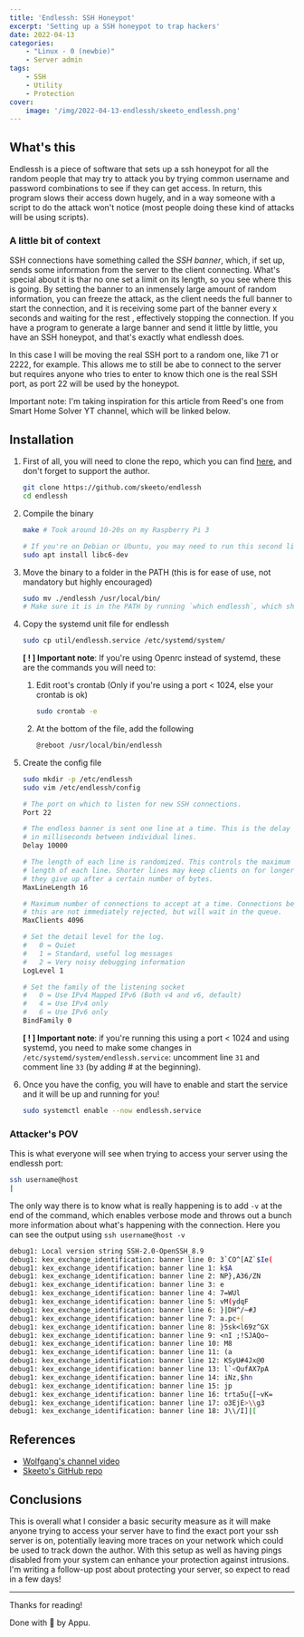 ```yaml
---
title: 'Endlessh: SSH Honeypot'
excerpt: 'Setting up a SSH honeypot to trap hackers'
date: 2022-04-13
categories:
    - "Linux - 0 (newbie)"
    - Server admin
tags:
    - SSH
    - Utility
    - Protection
cover:
    image: '/img/2022-04-13-endlessh/skeeto_endlessh.png'
---
```


## What's this

Endlessh is a piece of software that sets up a ssh honeypot for all the random people that may try to attack you by trying common username and password combinations to see if they can get access. In return, this program slows their access down hugely, and in a way someone with a script to do the attack won't notice (most people doing these kind of attacks will be using scripts).

### A little bit of context

SSH connections have something called the _SSH banner_, which, if set up, sends some information from the server to the client connecting. What's special about it is thar no one set a limit on its length, so you see where this is going.
By setting the banner to an inmensely large amount of random information, you can freeze the attack, as the client needs the full banner to start the connection, and it is receiving some part of the banner every x seconds and waiting for the rest
, effectively stopping the connection.
If you have a program to generate a large banner and send it little by little, you have an SSH honeypot, and that's exactly what endlessh does.

In this case I will be moving the real SSH port to a random one, like 71 or 2222, for example. This allows me to still be abe to connect to the server but requires anyone who tries to enter to know thich one is the real SSH port, as port 22 will
be used by the honeypot.

Important note: I'm taking inspiration for this article from Reed's one from Smart Home Solver YT channel, which will be linked below.

## Installation

1. First of all, you will need to clone the repo, which you can find [here](https://github.com/skeeto/endlessh), and don't forget to support the author.

   ```bash
   git clone https://github.com/skeeto/endlessh
   cd endlessh
   ```

2. Compile the binary

   ```bash
   make # Took around 10-20s on my Raspberry Pi 3
   
   # If you're on Debian or Ubuntu, you may need to run this second line for it to compile.
   sudo apt install libc6-dev
   ```

3. Move the binary to a folder in the PATH (this is for ease of use, not mandatory but highly encouraged)

   ```bash
   sudo mv ./endlessh /usr/local/bin/
   # Make sure it is in the PATH by running `which endlessh`, which should return /usr/local/bin
   ```

4. Copy the systemd unit file for endlessh

   ```bash
   sudo cp util/endlessh.service /etc/systemd/system/
   ```

   **[ ! ] Important note**: If you're using Openrc instead of systemd, these are the commands you will need to:

   1. Edit root's crontab (Only if you're using a port < 1024, else your crontab is ok)

      ```bash
      sudo crontab -e
      ```

   1. At the bottom of the file, add the following

      ```bash
      @reboot /usr/local/bin/endlessh
      ```

5. Create the config file

   ```bash
   sudo mkdir -p /etc/endlessh
   sudo vim /etc/endlessh/config
   ```

   ```bash
   # The port on which to listen for new SSH connections.
   Port 22

   # The endless banner is sent one line at a time. This is the delay
   # in milliseconds between individual lines.
   Delay 10000

   # The length of each line is randomized. This controls the maximum
   # length of each line. Shorter lines may keep clients on for longer if
   # they give up after a certain number of bytes.
   MaxLineLength 16

   # Maximum number of connections to accept at a time. Connections beyond
   # this are not immediately rejected, but will wait in the queue.
   MaxClients 4096

   # Set the detail level for the log.
   #   0 = Quiet
   #   1 = Standard, useful log messages
   #   2 = Very noisy debugging information
   LogLevel 1

   # Set the family of the listening socket
   #   0 = Use IPv4 Mapped IPv6 (Both v4 and v6, default)
   #   4 = Use IPv4 only
   #   6 = Use IPv6 only
   BindFamily 0
   ```

   **[ ! ] Important note**: if you're running this using a port < 1024 and using systemd, you need to make some changes in `/etc/systemd/system/endlessh.service`: uncomment line `31` and comment line `33` (by adding # at the beginning).
6. Once you have the config, you will have to enable and start the service and it will be up and running for you!

   ```bash
   sudo systemctl enable --now endlessh.service
   ```

### Attacker's POV

This is what everyone will see when trying to access your server using the endlessh port:

```bash
ssh username@host
|
```

The only way there is to know what is really happening is to add `-v` at the end of the command, which enables verbose mode and throws out a bunch more information about what's happening with the connection. Here you can see the output using `ssh username@host -v`

``` bash
debug1: Local version string SSH-2.0-OpenSSH_8.9
debug1: kex_exchange_identification: banner line 0: 3`CO^[AZ`$Ie(
debug1: kex_exchange_identification: banner line 1: k$A
debug1: kex_exchange_identification: banner line 2: NP},A36/ZN
debug1: kex_exchange_identification: banner line 3: e
debug1: kex_exchange_identification: banner line 4: 7=WUl
debug1: kex_exchange_identification: banner line 5: vM(ydqF
debug1: kex_exchange_identification: banner line 6: }|DH^/~#J
debug1: kex_exchange_identification: banner line 7: a.pc+(
debug1: kex_exchange_identification: banner line 8: }5sk<l69z^GX
debug1: kex_exchange_identification: banner line 9: <nI ;!SJAQo~
debug1: kex_exchange_identification: banner line 10: M8
debug1: kex_exchange_identification: banner line 11: (a
debug1: kex_exchange_identification: banner line 12: KSyU#4Jx@0
debug1: kex_exchange_identification: banner line 13: l`<QufAX7pA
debug1: kex_exchange_identification: banner line 14: iNz,$hn
debug1: kex_exchange_identification: banner line 15: jp
debug1: kex_exchange_identification: banner line 16: trta5u{[~vK=
debug1: kex_exchange_identification: banner line 17: o3EjE>\\g3
debug1: kex_exchange_identification: banner line 18: J\\/I]|[
```

## References

- [Wolfgang's channel video](https://www.youtube.com/watch?v=SKhKNUo6rJU)
- [Skeeto's GitHub repo](https://github.com/skeeto/endlessh)

## Conclusions

This is overall what I consider a basic security measure as it will make anyone trying to access your server have to find the exact port your ssh server is on, potentially leaving more traces on your network which could be used to track down the author.
With this setup as well as having pings disabled from your system can enhance your protection against intrusions. I'm writing a follow-up post about protecting your server, so expect to read in a few days!

---

Thanks for reading!

Done with 🖤 by Appu.
